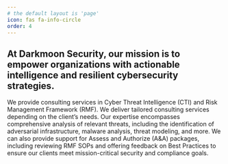 ```yaml
---
# the default layout is 'page'
icon: fas fa-info-circle
order: 4
---
```


## At Darkmoon Security, our mission is to empower organizations with actionable intelligence and resilient cybersecurity strategies.


We provide consulting services in Cyber Threat Intelligence (CTI) and Risk Management Framework (RMF). We deliver tailored consulting services depending on the client’s needs. Our expertise encompasses comprehensive analysis of relevant threats, including the identification of adversarial infrastructure, malware analysis, threat modeling, and more. 
We can also provide support for Assess and Authorize (A&A) packages, including reviewing RMF SOPs and offering feedback on Best Practices to ensure our clients meet mission-critical security and compliance goals.



